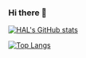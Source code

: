 ### Hi there 👋

<!--
**OceanT-shirt/OceanT-shirt** is a ✨ _special_ ✨ repository because its `README.md` (this file) appears on your GitHub profile.

Here are some ideas to get you started:

- 🔭 I’m currently working on ...
- 🌱 I’m currently learning ...
- 👯 I’m looking to collaborate on ...
- 🤔 I’m looking for help with ...
- 💬 Ask me about ...
- 📫 How to reach me: ...
- 😄 Pronouns: ...
- ⚡ Fun fact: ...
-->

[![HAL's GitHub stats](https://github-readme-stats.vercel.app/api?username=OceanT-shirt&theme=aura&show_icons=true)](https://github.com/OceanT-shirt/github-readme-stats)

[![Top Langs](https://github-readme-stats.vercel.app/api/top-langs/?username=OceanT-shirt&theme=aura&show_icons=true&layout=compact)](https://github.com/OceanT-shirt/github-readme-stats)
